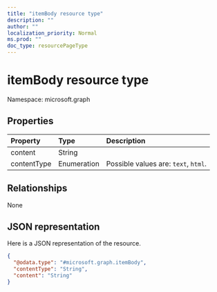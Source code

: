```yaml
---
title: "itemBody resource type"
description: ""
author: ""
localization_priority: Normal
ms.prod: ""
doc_type: resourcePageType
---
```


# itemBody resource type


Namespace: microsoft.graph



## Properties
|Property|Type|Description|
|:---|:---|:---|
|content|String||
|contentType|Enumeration| Possible values are: `text`, `html`.|

## Relationships
None

## JSON representation
Here is a JSON representation of the resource.
<!-- {
  "blockType": "resource",
  "@odata.type": "microsoft.graph.itemBody"
}
-->
``` json
{
  "@odata.type": "#microsoft.graph.itemBody",
  "contentType": "String",
  "content": "String"
}
```

